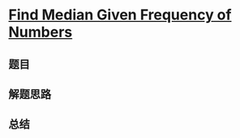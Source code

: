 # [Find Median Given Frequency of Numbers](https://leetcode.com/problems/find-median-given-frequency-of-numbers/)
## 题目


## 解题思路


## 总结


